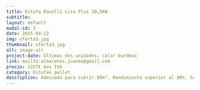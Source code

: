 ```yaml
---
title: Estufa Ravelli Lisa Plus 10,5KW
subtitle:
layout: default
modal-id: 3
date: 2015-04-22
img: oferta3.jpg
thumbnail: oferta3.jpg
alt: image-alt
project-date: Últimas dos unidades, color burdeos
link: mailto:almacenes.juanma@gmail.com
precio: 1227€ mas IVA
category: Estufas pellet
description: Adecuada para cubrir 80m². Rendimiento superior al 90%. Consumo entre 0,5 y 1,6 kg/h, autonomia de 9 a 30h. Completamente programable y equipada con los sistemas más avanzados de control y seguridad. 
---
```

